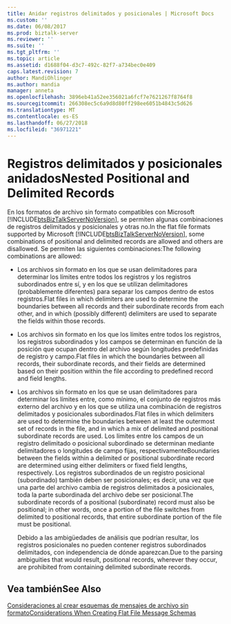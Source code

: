 ```yaml
---
title: Anidar registros delimitados y posicionales | Microsoft Docs
ms.custom: ''
ms.date: 06/08/2017
ms.prod: biztalk-server
ms.reviewer: ''
ms.suite: ''
ms.tgt_pltfrm: ''
ms.topic: article
ms.assetid: d1688f04-d3c7-492c-82f7-a734bec0e409
caps.latest.revision: 7
author: MandiOhlinger
ms.author: mandia
manager: anneta
ms.openlocfilehash: 3896eb41a52ee356021a6fcf7e7621267f8764f8
ms.sourcegitcommit: 266308ec5c6a9d8d80ff298ee6051b4843c5d626
ms.translationtype: MT
ms.contentlocale: es-ES
ms.lasthandoff: 06/27/2018
ms.locfileid: "36971221"
---
```

# <a name="nested-positional-and-delimited-records"></a><span data-ttu-id="0a80a-102">Registros delimitados y posicionales anidados</span><span class="sxs-lookup"><span data-stu-id="0a80a-102">Nested Positional and Delimited Records</span></span>
<span data-ttu-id="0a80a-103">En los formatos de archivo sin formato compatibles con Microsoft [!INCLUDE[btsBizTalkServerNoVersion](../includes/btsbiztalkservernoversion-md.md)], se permiten algunas combinaciones de registros delimitados y posicionales y otras no.</span><span class="sxs-lookup"><span data-stu-id="0a80a-103">In the flat file formats supported by Microsoft [!INCLUDE[btsBizTalkServerNoVersion](../includes/btsbiztalkservernoversion-md.md)], some combinations of positional and delimited records are allowed and others are disallowed.</span></span> <span data-ttu-id="0a80a-104">Se permiten las siguientes combinaciones:</span><span class="sxs-lookup"><span data-stu-id="0a80a-104">The following combinations are allowed:</span></span>  
  
- <span data-ttu-id="0a80a-105">Los archivos sin formato en los que se usan delimitadores para determinar los límites entre todos los registros y los registros subordinados entre sí, y en los que se utilizan delimitadores (probablemente diferentes) para separar los campos dentro de estos registros.</span><span class="sxs-lookup"><span data-stu-id="0a80a-105">Flat files in which delimiters are used to determine the boundaries between all records and their subordinate records from each other, and in which (possibly different) delimiters are used to separate the fields within those records.</span></span>  
  
- <span data-ttu-id="0a80a-106">Los archivos sin formato en los que los límites entre todos los registros, los registros subordinados y los campos se determinan en función de la posición que ocupan dentro del archivo según longitudes predefinidas de registro y campo.</span><span class="sxs-lookup"><span data-stu-id="0a80a-106">Flat files in which the boundaries between all records, their subordinate records, and their fields are determined based on their position within the file according to predefined record and field lengths.</span></span>  
  
- <span data-ttu-id="0a80a-107">Los archivos sin formato en los que se usan delimitadores para determinar los límites entre, como mínimo, el conjunto de registros más externo del archivo y en los que se utiliza una combinación de registros delimitados y posicionales subordinados.</span><span class="sxs-lookup"><span data-stu-id="0a80a-107">Flat files in which delimiters are used to determine the boundaries between at least the outermost set of records in the file, and in which a mix of delimited and positional subordinate records are used.</span></span> <span data-ttu-id="0a80a-108">Los límites entre los campos de un registro delimitado o posicional subordinado se determinan mediante delimitadores o longitudes de campo fijas, respectivamente</span><span class="sxs-lookup"><span data-stu-id="0a80a-108">Boundaries between the fields within a delimited or positional subordinate record are determined using either delimiters or fixed field lengths, respectively.</span></span> <span data-ttu-id="0a80a-109">Los registros subordinados de un registro posicional (subordinado) también deben ser posicionales; es decir, una vez que una parte del archivo cambia de registros delimitados a posicionales, toda la parte subordinada del archivo debe ser posicional.</span><span class="sxs-lookup"><span data-stu-id="0a80a-109">The subordinate records of a positional (subordinate) record must also be positional; in other words, once a portion of the file switches from delimited to positional records, that entire subordinate portion of the file must be positional.</span></span>  
  
  <span data-ttu-id="0a80a-110">Debido a las ambigüedades de análisis que podrían resultar, los registros posicionales no pueden contener registros subordinados delimitados, con independencia de dónde aparezcan.</span><span class="sxs-lookup"><span data-stu-id="0a80a-110">Due to the parsing ambiguities that would result, positional records, wherever they occur, are prohibited from containing delimited subordinate records.</span></span>  
  
## <a name="see-also"></a><span data-ttu-id="0a80a-111">Vea también</span><span class="sxs-lookup"><span data-stu-id="0a80a-111">See Also</span></span>  
 [<span data-ttu-id="0a80a-112">Consideraciones al crear esquemas de mensajes de archivo sin formato</span><span class="sxs-lookup"><span data-stu-id="0a80a-112">Considerations When Creating Flat File Message Schemas</span></span>](../core/considerations-when-creating-flat-file-message-schemas.md)